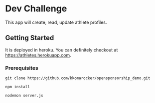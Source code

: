# Dev Challenge

This app will create, read, update athlete profiles.

## Getting Started

It is deployed in heroku. You can definitely checkout at https://athletes.herokuapp.com.

### Prerequisites

```
git clone https://github.com/kkomarocker/opensponsorship_demo.git

npm install

nodemon server.js
```
